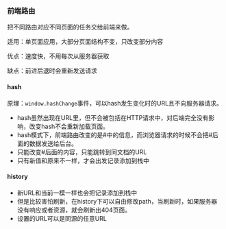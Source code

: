 ### 前端路由

把不同路由对应不同页面的任务交给前端来做。

适用：单页面应用，大部分页面结构不变，只改变部分内容

优点：速度快，不用每次从服务器获取

缺点：前进后退时会重新发送请求

#### hash

原理：`window.hashChange`事件，可以hash发生变化时的URL且不向服务器请求。

* hash虽然出现在URL里，但不会被包括在HTTP请求中，对后端完全没有影响，改变hash不会重新加载页面。
* hash模式下，前端路由改变的是#中的信息，而浏览器请求的时候不会把#后面的数据发送给后台。
* 只能改变#后面的内容，只能跳转到同文档的URL
* 只有新值和原来不一样，才会出发记录添加到栈中

#### history

* 新URL和当前一模一样也会把记录添加到栈中
* 但是比较害怕刷新，在history下可以自由修改path，当刷新时，如果服务器没有响应或者资源，就会刷新出404页面。
* 设置的URL可以是同源的任意URL